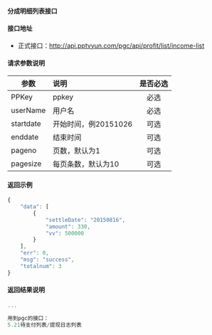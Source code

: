 #### 分成明细列表接口

#### 接口地址
  * 正式接口：http://api.pptvyun.com/pgc/api/profit/list/income-list

#### 请求参数说明
|  参数         |说明          |是否必选|
| ------------- |:-------------|:-----:|
| PPKey      | ppkey |必选|
| userName      | 用户名 |必选    |
| startdate      | 开始时间，例20151026 |可选    |
| enddate      | 结束时间 |可选    |
| pageno      | 页数，默认为1 |可选    |
| pagesize      | 每页条数，默认为10 |可选    |
#### 返回示例
```javascript
{
    "data": [
        {
            "settleDate": "20150816",
            "amount": 330,
            "vv": 500000
        }
    ],
    "err": 0,
    "msg": "success",
    "totalnum": 3
}
```

#### 返回结果说明
```javascript
...

用到pgc的接口：
5.21待支付列表/提现日志列表
```